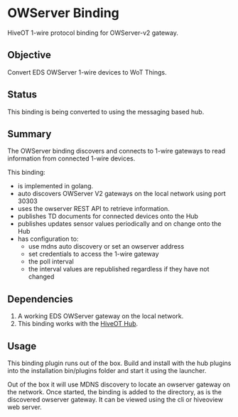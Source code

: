 # OWServer Binding

HiveOT 1-wire protocol binding for OWServer-v2 gateway.


## Objective

Convert EDS OWServer 1-wire devices to WoT Things.

## Status

This binding is being converted to using the messaging based hub.


## Summary

The OWServer binding discovers and connects to 1-wire gateways to read information from connected 1-wire devices. 

This binding:
* is implemented in golang.
* auto discovers OWServer V2 gateways on the local network using port 30303
* uses the owserver REST API to retrieve information.
* publishes TD documents for connected devices onto the Hub
* publishes updates sensor values periodically and on change onto the Hub
* has configuration to:
  * use mdns auto discovery or set an owserver address
  * set credentials to access the 1-wire gateway
  * the poll interval 
  * the interval values are republished regardless if they have not changed


## Dependencies

1. A working EDS OWServer gateway on the local network. 
2. This binding works with the [HiveOT Hub](https://github.com/hiveot/hub).


## Usage

This binding plugin runs out of the box. Build and install with the hub plugins into the installation bin/plugins folder and start it using the launcher.

Out of the box it will use MDNS discovery to locate an owserver gateway on the network. Once started, the binding is added to the directory, as is the discovered owserver gateway. It can be viewed using the cli or hiveoview web server.
